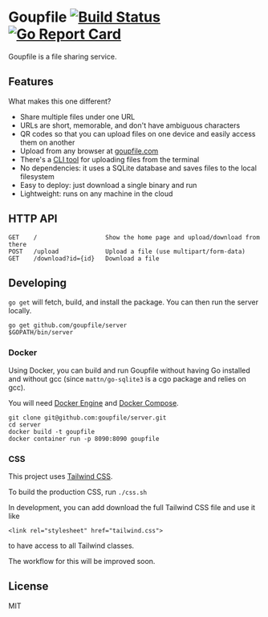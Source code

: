 # Goupfile [![Build Status](https://travis-ci.org/goupfile/server.svg?branch=master)](https://travis-ci.org/goupfile/server) [![Go Report Card](https://goreportcard.com/badge/github.com/goupfile/server)](https://goreportcard.com/report/github.com/goupfile/server)

Goupfile is a file sharing service.

## Features

What makes this one different?

- Share multiple files under one URL
- URLs are short, memorable, and don't have ambiguous characters
- QR codes so that you can upload files on one device and easily access them on another
- Upload from any browser at [goupfile.com](https://goupfile.com)
- There's a [CLI tool](https://github.com/goupfile/up) for uploading files from the terminal
- No dependencies: it uses a SQLite database and saves files to the local filesystem
- Easy to deploy: just download a single binary and run
- Lightweight: runs on any machine in the cloud

## HTTP API

```
GET    /                   Show the home page and upload/download from there
POST   /upload             Upload a file (use multipart/form-data)
GET    /download?id={id}   Download a file
```

## Developing

`go get` will fetch, build, and install the package. You can then run the
server locally.

```
go get github.com/goupfile/server
$GOPATH/bin/server
```

### Docker

Using Docker, you can build and run Goupfile without having Go installed and
without gcc (since `mattn/go-sqlite3` is a cgo package and relies on gcc).

You will need [Docker Engine](https://docs.docker.com/install/) and
[Docker Compose](https://docs.docker.com/compose/).

```
git clone git@github.com:goupfile/server.git
cd server
docker build -t goupfile
docker container run -p 8090:8090 goupfile
```

### CSS

This project uses [Tailwind CSS](https://tailwindcss.com/).

To build the production CSS, run `./css.sh`

In development, you can add download the full Tailwind CSS file and use it like

```
<link rel="stylesheet" href="tailwind.css">
```

to have access to all Tailwind classes.

The workflow for this will be improved soon.

## License

MIT
